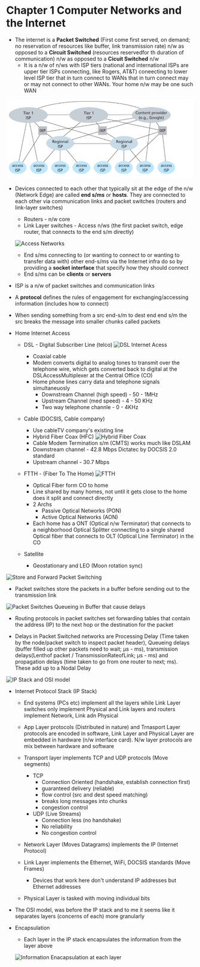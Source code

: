 # Chapter 1 Computer Networks and the Internet

- The internet is a **Packet Switched** (First come first served, on demand; no reservation of resources like buffer, link transmission rate) n/w as opposed to a **Circuit Switched** (resources reservedfor th duration of communication) n/w as opposed to a **Cicuit Switched** n/w
  - It is a n/w of n/ws with ISP tiers (national and international ISPs are upper tier ISPs connecting, like Rogers, AT&T) coneecting to lower level ISP tier that in turn connect to WANs that in turn connect may or may not connect to other WANs. Your home n/w may be one such WAN

![ISP Tiers](images/ISPTiers.png)

- Devices connected to each other that typically sit at the edge of the n/w (Network Edge) are called **end s/ms** or **hosts**. They are connected to each other via communication links and packet switches (routers and link-layer switches)
  - Routers - n/w core
  - Link Layer switches - Access n/ws (the first packet switch, edge router, that connects to the end s/m directly)

  ![Access Networks](https://github.com/SaiKrishnaMohan7/Playground/tree/master/Books/CompSci/ComputerNetwork-TopDownApproach/images/AccessNetworks.png)

  - End s/ms connecting to (or wanting to connect to or wanting to transfer data with) other end-s/ms via the Internet infra do so by providing a **socket interface** that specify how they should connect
  - End s/ms can be **clients** or **servers**

- ISP is a n/w of packet switches and communication links

- A **protocol** defines the rules of engagement for exchanging/accessing information (includes how to connect)

- When sending something from a src end-s/m to dest end end s/m the src breaks the message into smaller chunks called packets

- Home Internet Access
  - DSL - Digital Subscriber Line (telco)
    ![DSL Internet Acess](https://github.com/SaiKrishnaMohan7/Playground/tree/master/Books/CompSci/ComputerNetwork-TopDownApproach/images/DSLInternetAcess.png)

    - Coaxial cable
    - Modem converts digital to analog tones to transmit over the telephone wire, which gets converted back to digital at the DSLAccessMultiplexer at the Central Office (CO)
    - Home phone lines carry data and telephone signals simultaneuosly
      - Downstream Channel (high speed) - 50 - 1MHz
      - Upstream Channel (med speed) - 4 - 50 KHz
      - Two way telephone channle - 0 - 4KHz
  - Cable (DOCSIS, Cable company)
    - Use cableTV company's existing line
    - Hybrid Fiber Coax (HFC)
    ![Hybrid Fiber Coax](https://github.com/SaiKrishnaMohan7/Playground/tree/master/Books/CompSci/ComputerNetwork-TopDownApproach/images/HybridFiberCoax.png)
    - Cable Modem Termination s/m (CMTS) works much like DSLAM
    - Downstream channel - 42.8 Mbps Dictatec by DOCSIS 2.0 standard
    - Upstream channel - 30.7 Mbps
  - FTTH - (Fiber To The Home)
    ![FTTH](https://github.com/SaiKrishnaMohan7/Playground/tree/master/Books/CompSci/ComputerNetwork-TopDownApproach/images/FTTH.png)
    - Optical Fiber form CO to home
    - Line shared by many homes, not until it gets close to the home does it split and connect directly
    - 2 Archs
      - Passive Optical Networks (PON)
      - Active Optical Networks (AON)
    - Each home has a ONT (Optical n/w Terminator) that connects to a neighborhood Optical Splitter connecting to a single shared Optical fiber that connects to OLT (Optical Line Terminator) in the CO
  - Satellite
    - Geostationary and LEO (Moon rotation sync)

![Store and Forward Packet Switching](https://github.com/SaiKrishnaMohan7/Playground/tree/master/Books/CompSci/ComputerNetwork-TopDownApproach/images/StoreAndForwardPacketSwitching.png)

- Packet switches store the packets in a buffer before sending out to the transmission link

![Packet Switches Queueing in Buffer that cause delays](https://github.com/SaiKrishnaMohan7/Playground/tree/master/Books/CompSci/ComputerNetwork-TopDownApproach/images/PacketSwitchesBufferQueueingDelays.png)

- Routing protocols in packet switches set forwarding tables that contain the address (IP) to the next hop or the destination for the packet

- Delays in Packet Switched networks are Processing Delay (Time taken by the node/packet switch to inspect packet header), Queueing delays (buffer filled up other packets need to wait; µs - ms), transmission delays(Lenthof packet / TransmissionRateofLink; µs - ms) and propagation delays (time taken to go from one router to next; ms). These add up to a Nodal Delay

![IP Stack and OSI model](https://github.com/SaiKrishnaMohan7/Playground/tree/master/Books/CompSci/ComputerNetwork-TopDownApproach/images/IPStackAndOSIModel.png)

- Internet Protocol Stack (IP Stack)
  - End systems (PCs etc) implement all the layers while Link Layer switches only implement Physical and Link layers and routers implement Network, Link adn Physical

  - App Layer protocols (Distributed in nature) and Trnasport Layer protocols are encoded in software, Link Layer and Physical Layer are embedded in hardware (n/w interface card). N/w layer protocols are mix between hardware and software

  - Transport layer implements TCP and UDP protocols (Move segments)
    - TCP
      - Connection Oriented (handshake, establish connection first)
      - guaranteed delivery (reliable)
      - flow control (src and dest speed matching)
      - breaks long messages into chunks
      - congestion control
    - UDP (Live Streams)
      - Connection less (no handshake)
      - No reliability
      - No congestion control

  - Network Layer (Moves Datagrams) implements the IP (Internet Protocol)

  - Link Layer implements the Ethernet, WiFi, DOCSIS standards (Move Frames)
    - Devices that work here don't understand IP addresses but Ethernet addresses

  - Physical Layer is tasked with moving individual bits

- The OSI model, was before the IP stack and to me it seems like it separates layers (concerns of each) more granularly

- Encapsulation
  - Each layer in the IP stack encapsulates the information from the layer above

  ![Information Enacapsulation at each layer](https://github.com/SaiKrishnaMohan7/Playground/tree/master/Books/CompSci/ComputerNetwork-TopDownApproach/images/InformationEnacapsulation.png)